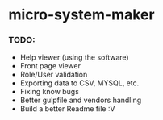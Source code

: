 # micro-system-maker
### TODO:
* Help viewer (using the software)
* Front page viewer
* Role/User validation
* Exporting data to CSV, MYSQL, etc.
* Fixing know bugs
* Better gulpfile and vendors handling
* Build a better Readme file :V
